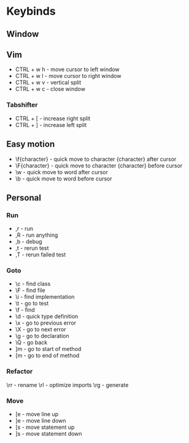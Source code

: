 # Keybinds

## Window

## Vim
* CTRL + w  h - move cursor to left window 
* CTRL + w  l - move cursor to right window
* CTRL + w  v - vertical split
* CTRL + w  c - close window

### Tabshifter
* CTRL + [ - increase right split
* CTRL + ] - increase left split

## Easy motion
* \\f{character} - quick move to character {character} after cursor
* \\F{character} - quick move to character {character} before cursor
* \\w - quick move to word after cursor
* \\b - quick move to word before cursor

## Personal

### Run

* ,r - run
* ,R - run anything
* ,b - debug
* ,t - rerun test
* ,T - rerun failed test

### Goto 
* \c - find class 
* \F - find file
* \i - find implementation
* \t - go to test
* \f - find
* \d - quick type definition
* \x - go to previous error
* \X - go to next error
* \g - go to declaration
* \Q - go back
* ]m - go to start of method 
* [m - go to end of method

### Refactor 

\rr - rename
\rl - optimize imports
\rg - generate

### Move

* [e - move line up
* ]e - move line down
* [s - move statement up
* ]s - move statement down